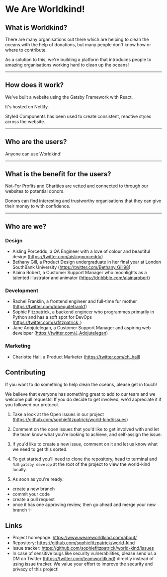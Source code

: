 # We Are Worldkind!

## What is Worldkind?

There are many organisations out there which are helping to clean the oceans with the help of donations, but many people don't know how or where to contribute.

As a solution to this, we're building a platform that introduces people to amazing organisations working hard to clean up the oceans!


<!-- 
---------------------------------
What is the goal of this project?
---------------------------------

Need to talk to Team about our KPIs, might be nice to add this to the Readme
-->

-----------------
How does it work?
-----------------

We've built a website using the Gatsby Framework with React.

It's hosted on Netlify.

Styled Components has been used to create consistent, reactive styles across the website.

------------------
Who are the users?
------------------

Anyone can use Worldkind!

----------------------------------
What is the benefit for the users?
----------------------------------

Not-For Profits and Charities are vetted and connected to through our websites to potential donors.

Donors can find interesting and trustworthy organisations that they can give their money to with confidence.

------------
Who are we?
------------


### Design

- Aisling Porceddu, a QA Engineer with a love of colour and beautiful design (https://twitter.com/aislingporceddu)
- Bethany Gill, a Product Design undergraduate in her final year at London SouthBank University (https://twitter.com/Bethany_Gill98)
- Alaina Robert, a Customer Support Manager who moonlights as a talented illustrator and animator (https://dribbble.com/alainarobert)

### Development

- Rachel Franklin, a frontend engineer and full-time fur mother (https://twitter.com/tobequitefrank1)
- Sophie Fitzpatrick, a backend engineer who programmes primarily in Python and has a soft spot for DevOps (https://twitter.com/srfitzpatrick_)
- Jane Adojutelegan, a Customer Support Manager and aspiring web developer (https://twitter.com/J_Adojutelegan)

### Marketing

- Charlotte Hall, a Product Marketer (https://twitter.com/ch_hall)


## Contributing

If you want to do something to help clean the oceans, please get in touch!

We believe that everyone has something great to add to our team and we welcome pull requests! If you do decide to get involved, we'd appreciate it if you followed our protocol.

1. Take a look at the Open Issues in our project (https://github.com/sophiefitzpatrick/world-kind/issues)

2. Comment on the open issues that you'd like to get involved with and let the team know what you're looking to achieve, and self-assign the issue.

3. If you'd like to create a new issue, comment on it and let us know what we need to get this sorted.

4. To get started you'll need to clone the repository, head to terminal and run `gatsby develop` at the root of the project to view the world-kind locally.

5. As soon as you're ready:
- create a new branch
- commit your code
- create a pull request
- once it has one approving review, then go ahead and merge your new branch ✨

## Links

- Project homepage: https://www.weareworldkind.com/about/
- Repository: https://github.com/sophiefitzpatrick/world-kind
- Issue tracker: https://github.com/sophiefitzpatrick/world-kind/issues
- In case of sensitive bugs like security vulnerabilities, please send us a DM on Twitter (https://twitter.com/teamworldkind) directly instead of using issue tracker. We value your effort to improve the security and privacy of this project!
